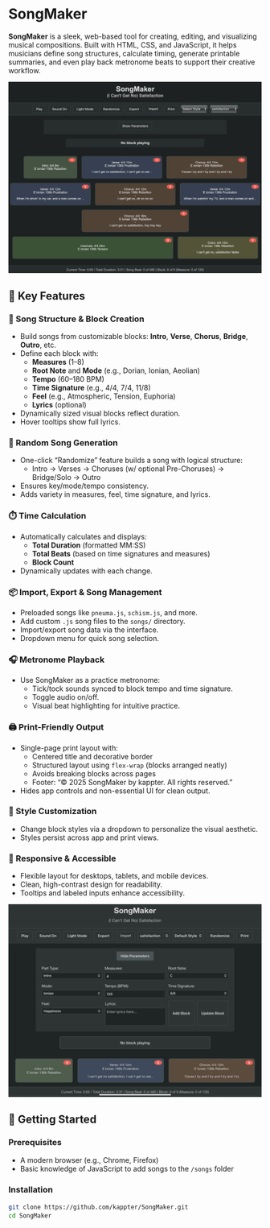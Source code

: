# SongMaker

**SongMaker** is a sleek, web-based tool for creating, editing, and visualizing musical compositions. Built with HTML, CSS, and JavaScript, it helps musicians define song structures, calculate timing, generate printable summaries, and even play back metronome beats to support their creative workflow.

[![SongMaker Screenshot](https://github.com/kappter/SongMaker/blob/main/tunepix.png?raw=true)](https://kappter.github.io/SongMaker/)

## 🎵 Key Features

### 🎼 Song Structure & Block Creation
- Build songs from customizable blocks: **Intro**, **Verse**, **Chorus**, **Bridge**, **Outro**, etc.
- Define each block with:
  - **Measures** (1–8)
  - **Root Note** and **Mode** (e.g., Dorian, Ionian, Aeolian)
  - **Tempo** (60–180 BPM)
  - **Time Signature** (e.g., 4/4, 7/4, 11/8)
  - **Feel** (e.g., Atmospheric, Tension, Euphoria)
  - **Lyrics** (optional)
- Dynamically sized visual blocks reflect duration.
- Hover tooltips show full lyrics.

### 🧠 Random Song Generation
- One-click “Randomize” feature builds a song with logical structure:
  - Intro → Verses → Choruses (w/ optional Pre-Choruses) → Bridge/Solo → Outro
- Ensures key/mode/tempo consistency.
- Adds variety in measures, feel, time signature, and lyrics.

### ⏱️ Time Calculation
- Automatically calculates and displays:
  - **Total Duration** (formatted MM:SS)
  - **Total Beats** (based on time signatures and measures)
  - **Block Count**
- Dynamically updates with each change.

### 📦 Import, Export & Song Management
- Preloaded songs like `pneuma.js`, `schism.js`, and more.
- Add custom `.js` song files to the `songs/` directory.
- Import/export song data via the interface.
- Dropdown menu for quick song selection.

### 🎧 Metronome Playback
- Use SongMaker as a practice metronome:
  - Tick/tock sounds synced to block tempo and time signature.
  - Toggle audio on/off.
  - Visual beat highlighting for intuitive practice.

### 🖨️ Print-Friendly Output
- Single-page print layout with:
  - Centered title and decorative border
  - Structured layout using `flex-wrap` (blocks arranged neatly)
  - Avoids breaking blocks across pages
  - Footer: “© 2025 SongMaker by kappter. All rights reserved.”
- Hides app controls and non-essential UI for clean output.

### 🎨 Style Customization
- Change block styles via a dropdown to personalize the visual aesthetic.
- Styles persist across app and print views.

### 📱 Responsive & Accessible
- Flexible layout for desktops, tablets, and mobile devices.
- Clean, high-contrast design for readability.
- Tooltips and labeled inputs enhance accessibility.

[![Edit Screen](https://github.com/kappter/SongMaker/blob/main/hidePara.jpeg?raw=true)](https://kappter.github.io/SongMaker/)

## 🚀 Getting Started

### Prerequisites
- A modern browser (e.g., Chrome, Firefox)
- Basic knowledge of JavaScript to add songs to the `/songs` folder

### Installation
```bash
git clone https://github.com/kappter/SongMaker.git
cd SongMaker
